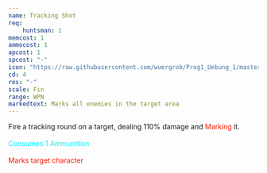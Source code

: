 ```yaml
---
name: Tracking Shot
req: 
    huntsman: 1
memcost: 1
ammocost: 1
apcost: 1
spcost: "-"
icon: "https://raw.githubusercontent.com/wuergrob/Prog1_Uebung_1/master/media/skills/TrackingShot.png"
cd: 4
res: "-"
scale: Fin
range: WPN
markedtext: Marks all enemies in the target area
---
```

Fire a tracking round on a target, dealing 110% damage and <font color='#FF1500'>Marking</font> it.<br><br>
            <font color='#00EFFF'>Consumes 1 Ammunition</font><br><br>
            <font color='#FF1500'>Marks target character</font>